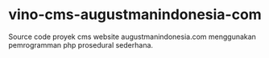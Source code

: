 vino-cms-augustmanindonesia-com
===============================

Source code proyek cms website augustmanindonesia.com menggunakan pemrogramman php prosedural sederhana.
